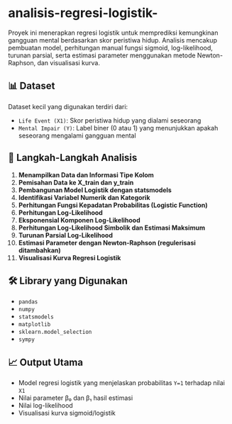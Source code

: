 # analisis-regresi-logistik-
Proyek ini menerapkan regresi logistik untuk memprediksi kemungkinan gangguan mental berdasarkan skor peristiwa hidup. Analisis mencakup pembuatan model, perhitungan manual fungsi sigmoid, log-likelihood, turunan parsial, serta estimasi parameter menggunakan metode Newton-Raphson, dan visualisasi kurva.

## 📊 Dataset
Dataset kecil yang digunakan terdiri dari:
- `Life Event (X1)`: Skor peristiwa hidup yang dialami seseorang
- `Mental Impair (Y)`: Label biner (0 atau 1) yang menunjukkan apakah seseorang mengalami gangguan mental

## 🧪 Langkah-Langkah Analisis

1. **Menampilkan Data dan Informasi Tipe Kolom**
2. **Pemisahan Data ke X_train dan y_train**
3. **Pembangunan Model Logistik dengan statsmodels**
4. **Identifikasi Variabel Numerik dan Kategorik**
5. **Perhitungan Fungsi Kepadatan Probabilitas (Logistic Function)**
6. **Perhitungan Log-Likelihood**
7. **Eksponensial Komponen Log-Likelihood**
8. **Perhitungan Log-Likelihood Simbolik dan Estimasi Maksimum**
9. **Turunan Parsial Log-Likelihood**
10. **Estimasi Parameter dengan Newton-Raphson (regulerisasi ditambahkan)**
11. **Visualisasi Kurva Regresi Logistik**

## 🛠️ Library yang Digunakan

- `pandas`
- `numpy`
- `statsmodels`
- `matplotlib`
- `sklearn.model_selection`
- `sympy`

## 📈 Output Utama

- Model regresi logistik yang menjelaskan probabilitas `Y=1` terhadap nilai `X1`
- Nilai parameter β₀ dan β₁ hasil estimasi
- Nilai log-likelihood
- Visualisasi kurva sigmoid/logistik

